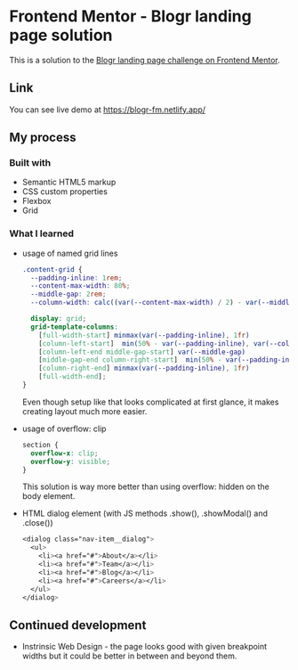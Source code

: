 # Frontend Mentor - Blogr landing page solution

This is a solution to the [Blogr landing page challenge on Frontend Mentor](https://www.frontendmentor.io/challenges/blogr-landing-page-EX2RLAApP).

## Link

You can see live demo at https://blogr-fm.netlify.app/

## My process

### Built with

- Semantic HTML5 markup
- CSS custom properties
- Flexbox
- Grid

### What I learned

- usage of named grid lines
  ```css
  .content-grid {
    --padding-inline: 1rem;
    --content-max-width: 80%;
    --middle-gap: 2rem;
    --column-width: calc((var(--content-max-width) / 2) - var(--middle-gap));

    display: grid;
    grid-template-columns: 
      [full-width-start] minmax(var(--padding-inline), 1fr)
      [column-left-start]  min(50% - var(--padding-inline), var(--column-width))
      [column-left-end middle-gap-start] var(--middle-gap)
      [middle-gap-end column-right-start]  min(50% - var(--padding-inline), var(--column-width))
      [column-right-end] minmax(var(--padding-inline), 1fr)
      [full-width-end];
  }
  ```
  Even though setup like that looks complicated at first glance, it makes creating layout much more easier.

- usage of overflow: clip
  ```css
  section {
    overflow-x: clip;
    overflow-y: visible;
  }
  ```
  This solution is way more better than using overflow: hidden on the body element.

- HTML dialog element (with JS methods .show(), .showModal() and .close()) 
  ```css
  <dialog class="nav-item__dialog">
    <ul>
      <li><a href="#">About</a></li>
      <li><a href="#">Team</a></li>
      <li><a href="#">Blog</a></li>
      <li><a href="#">Careers</a></li>
    </ul>
  </dialog>
  ```
  
## Continued development

- Instrinsic Web Design - the page looks good with given breakpoint widths but it could be better in between and beyond them.


